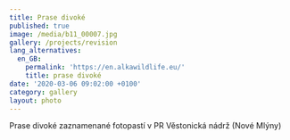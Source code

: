 ```yaml
---
title: Prase divoké
published: true
image: /media/b11_00007.jpg
gallery: /projects/revision
lang_alternatives:
  en_GB:
    permalink: 'https://en.alkawildlife.eu/'
    title: prase divoké
date: '2020-03-06 09:02:00 +0100'
category: gallery
layout: photo
---
```

Prase divoké zaznamenané fotopastí v PR Věstonická nádrž (Nové Mlýny)
